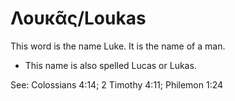 # Λουκᾶς/Loukas
This word is the name Luke. It is the name of a man.

* This name is also spelled Lucas or Lukas.

See: Colossians 4:14; 2 Timothy 4:11; Philemon 1:24
